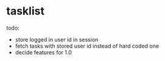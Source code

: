 tasklist
========

todo:

- store logged in user id in session
- fetch tasks with stored user id instead of hard coded one
- decide features for 1.0
